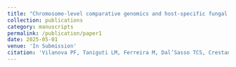```yaml
---
title: "Chromosome-level comparative genomics and host-specific fungal transcriptomics uncover adaptive virulence strategies in the sugarcane smut pathogen"
collection: publications
category: manuscripts
permalink: /publication/paper1
date: 2025-05-01
venue: 'In Submission'
citation: 'Vilanova PF, Taniguti LM, Ferreira M, Dal’Sasso TCS, Crestana GS, Oliveira LS, Bombardelli RGH, Pisetta TC, Turini P, Kitajima JP, Creste S, Camargo LEA, Van Sluys MA, Monteiro-Vitorello CB. Chromosome-level comparative genomics and host-specific fungal transcriptomics uncover adaptive virulence strategies in the sugarcane smut pathogen. 2025.'
---
```


